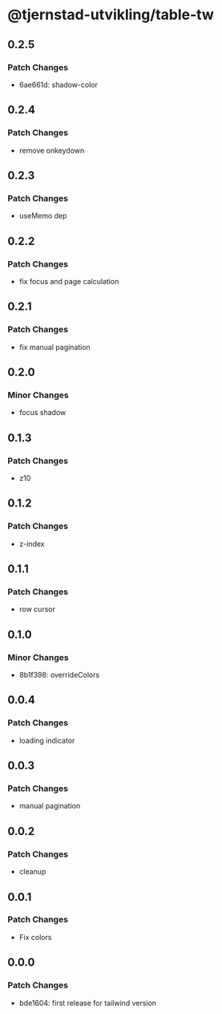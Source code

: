 # @tjernstad-utvikling/table-tw

## 0.2.5

### Patch Changes

- 6ae661d: shadow-color

## 0.2.4

### Patch Changes

- remove onkeydown

## 0.2.3

### Patch Changes

- useMemo dep

## 0.2.2

### Patch Changes

- fix focus and page calculation

## 0.2.1

### Patch Changes

- fix manual pagination

## 0.2.0

### Minor Changes

- focus shadow

## 0.1.3

### Patch Changes

- z10

## 0.1.2

### Patch Changes

- z-index

## 0.1.1

### Patch Changes

- row cursor

## 0.1.0

### Minor Changes

- 8b1f398: overrideColors

## 0.0.4

### Patch Changes

- loading indicator

## 0.0.3

### Patch Changes

- manual pagination

## 0.0.2

### Patch Changes

- cleanup

## 0.0.1

### Patch Changes

- Fix colors

## 0.0.0

### Patch Changes

- bde1604: first release for tailwind version
